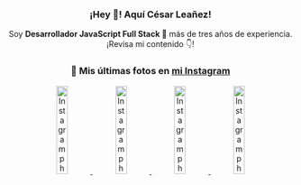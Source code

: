 <div align="center">

<h3>¡Hey 👋! Aquí César Leañez!</h3>

<p>Soy <strong>Desarrollador JavaScript Full Stack 🚀</strong> más de tres años de experiencia.<br />¡Revisa mi contenido 👇!</p>

### 📸 Mis últimas fotos en [mi Instagram](https://instagram.com/cesarsoftware.dev)


<a href='https://instagram.com/p/DNo_bfvu6ig' target='_blank'>
  <img width='20%' src='https://scontent.cdninstagram.com/v/t51.82787-15/535956815_17929139298097059_6575882262154849022_n.jpg?stp=dst-jpg_e15_tt6&_nc_cat=111&ig_cache_key=MzcwNDQ4OTY1OTk1NTEyODQ4MA%3D%3D.3-ccb1-7&ccb=1-7&_nc_sid=58cdad&efg=eyJ2ZW5jb2RlX3RhZyI6InhwaWRzLjcyMHgxMjgwLnNkci5DMyJ9&_nc_ohc=7LKiPFtG4ZsQ7kNvwEzxPa2&_nc_oc=AdnfwZKT5BAvsYLVMmO8kGHYqs1d6f1gB5VaOvkav2YsOi3Gp2GDZs8e_tMEVjrvMlk&_nc_ad=z-m&_nc_cid=1478&_nc_zt=23&_nc_ht=scontent.cdninstagram.com&_nc_gid=mg9OR6mjQGHFqsQ1LfefOA&oh=00_AfYel70nUCAhVArNnUwS5BAYhaShC7fY7NqpxrcwBckCZQ&oe=68E260FB' alt='Instagram photo' />
</a>
<a href='https://instagram.com/p/DKcTQWgxLum' target='_blank'>
  <img width='20%' src='https://instagram.fcmn5-2.fna.fbcdn.net/v/t51.2885-15/503849034_17919602952097059_4092165478866362923_n.jpg?stp=dst-jpg_e35_tt6&efg=eyJ2ZW5jb2RlX3RhZyI6IkZFRUQuaW1hZ2VfdXJsZ2VuLjE0NDB4MTQ0NS5zZHIuZjc1NzYxLmRlZmF1bHRfaW1hZ2UuYzIifQ&_nc_ht=instagram.fcmn5-2.fna.fbcdn.net&_nc_cat=103&_nc_oc=Q6cZ2QFasE1xnKlPcR9cKSa7FixCJJd2h5WG1_8ESBgmzeE2JPdgGH3vgy8YXdHhAiPCSwo&_nc_ohc=S-poRb5wQXIQ7kNvwGigSyx&_nc_gid=mg9OR6mjQGHFqsQ1LfefOA&edm=ACWDqb8BAAAA&ccb=7-5&ig_cache_key=MzY0Njg3NDQ4NDgzMDY4MjAyMg%3D%3D.3-ccb7-5&oh=00_Afa9_2SEv8gcEZ47WjhfJQSuwIdl7cQMIhbhRbPMFauGqA&oe=68E24DE5&_nc_sid=ee9879' alt='Instagram photo' />
</a>
<a href='https://instagram.com/p/DKcTCZnuO-S' target='_blank'>
  <img width='20%' src='https://scontent.cdninstagram.com/v/t51.75761-15/503168549_17919602796097059_3346483577265803486_n.jpg?stp=dst-jpg_e15_tt6&_nc_cat=105&ig_cache_key=MzY0Njg3MzUyNjA5NTkwMDU2Mg%3D%3D.3-ccb1-7&ccb=1-7&_nc_sid=58cdad&efg=eyJ2ZW5jb2RlX3RhZyI6InhwaWRzLjE5MTZ4MTA3OC5zZHIuQzMifQ%3D%3D&_nc_ohc=7zjES2GybLcQ7kNvwENLChS&_nc_oc=AdlsgSeJoxBVrdGTlBWKot0F4HUlaC7ZKja89igHpsSUy_3eM8fxSEU-XijwQxWZxdQ&_nc_ad=z-m&_nc_cid=1478&_nc_zt=23&_nc_ht=scontent.cdninstagram.com&_nc_gid=mg9OR6mjQGHFqsQ1LfefOA&oh=00_AfaTSrRsPBf8txeLSK9WJGLMOkdv2cCA8hl1q-MHvHZ6Dw&oe=68E25463' alt='Instagram photo' />
</a>
<a href='https://instagram.com/p/DIt9Oknp-PZ' target='_blank'>
  <img width='20%' src='https://instagram.fcmn5-2.fna.fbcdn.net/v/t51.2885-15/491444712_17914409433097059_55076089485466172_n.jpg?stp=dst-jpg_e35_tt6&efg=eyJ2ZW5jb2RlX3RhZyI6IkZFRUQuaW1hZ2VfdXJsZ2VuLjU1MngzNDEuc2RyLmY3NTc2MS5kZWZhdWx0X2ltYWdlLmMyIn0&_nc_ht=instagram.fcmn5-2.fna.fbcdn.net&_nc_cat=103&_nc_oc=Q6cZ2QFasE1xnKlPcR9cKSa7FixCJJd2h5WG1_8ESBgmzeE2JPdgGH3vgy8YXdHhAiPCSwo&_nc_ohc=ccT-wN0dUMkQ7kNvwEWx59v&_nc_gid=mg9OR6mjQGHFqsQ1LfefOA&edm=ACWDqb8BAAAA&ccb=7-5&ig_cache_key=MzYxNTgxNTM1ODA3ODI0Nzg5Nw%3D%3D.3-ccb7-5&oh=00_AfZcyGBJsfujChRRxbahRl8tX-sFsdrKlFsUnOW82udcMg&oe=68E241EB&_nc_sid=ee9879' alt='Instagram photo' />
</a>

</div>
